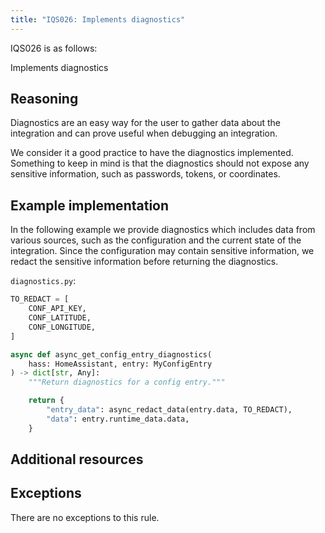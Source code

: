 ```yaml
---
title: "IQS026: Implements diagnostics"
---
```


IQS026 is as follows:

Implements diagnostics

## Reasoning

Diagnostics are an easy way for the user to gather data about the integration and can prove useful when debugging an integration.

We consider it a good practice to have the diagnostics implemented.
Something to keep in mind is that the diagnostics should not expose any sensitive information, such as passwords, tokens, or coordinates.

## Example implementation

In the following example we provide diagnostics which includes data from various sources, such as the configuration and the current state of the integration.
Since the configuration may contain sensitive information, we redact the sensitive information before returning the diagnostics.

`diagnostics.py`:
```python
TO_REDACT = [
    CONF_API_KEY,
    CONF_LATITUDE,
    CONF_LONGITUDE,
]

async def async_get_config_entry_diagnostics(
    hass: HomeAssistant, entry: MyConfigEntry
) -> dict[str, Any]:
    """Return diagnostics for a config entry."""

    return {
        "entry_data": async_redact_data(entry.data, TO_REDACT),
        "data": entry.runtime_data.data,
    }
```

## Additional resources


## Exceptions

There are no exceptions to this rule.